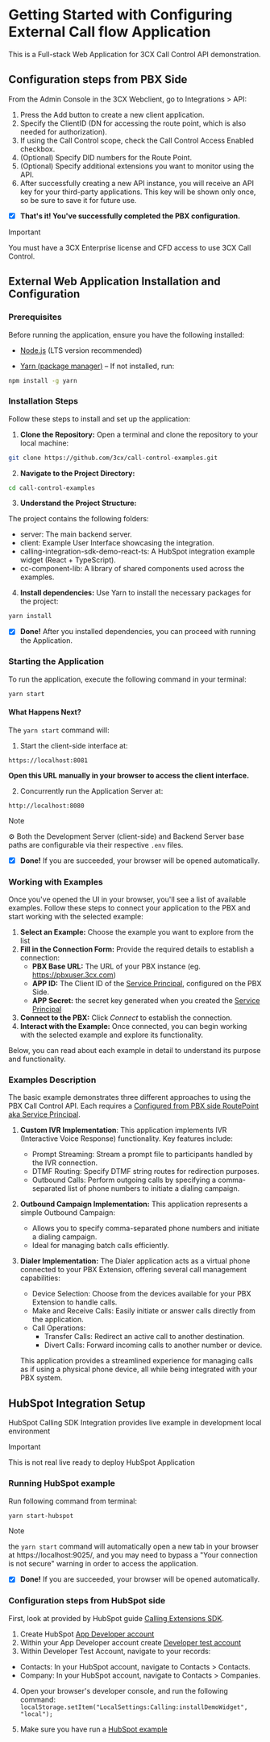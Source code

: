 # Getting Started with Configuring External Call flow Application

This is a Full-stack Web Application for 3CX Call Control API demonstration.

## Configuration steps from PBX Side

From the Admin Console in the 3CX Webclient, go to Integrations > API:

1.  Press the Add button to create a new client application.
2.  Specify the ClientID (DN for accessing the route point, which is also needed for authorization).
3.  If using the Call Control scope, check the Call Control Access Enabled checkbox.
4.  (Optional) Specify DID numbers for the Route Point.
5.  (Optional) Specify additional extensions you want to monitor using the API.
6.  After successfully creating a new API instance, you will receive an API key for your third-party applications. This key will be shown only once, so be sure to save it for future use.

- [x] **That's it! You've successfully completed the PBX configuration.**

> [!IMPORTANT]
> You must have a 3CX Enterprise license and CFD access to use 3CX Call Control.

## External Web Application Installation and Configuration

### Prerequisites

Before running the application, ensure you have the following installed:

* [Node.js](https://nodejs.org/en) (LTS version recommended)

* [Yarn (package manager)](https://yarnpkg.com/) – If not installed, run:

```bash
npm install -g yarn
```

### Installation Steps

Follow these steps to install and set up the application:

1. **Clone the Repository:**
Open a terminal and clone the repository to your local machine:

```bash
git clone https://github.com/3cx/call-control-examples.git
```

2. **Navigate to the Project Directory:**

```bash
cd call-control-examples
```

3. **Understand the Project Structure:**

The project contains the following folders:

* server: The main backend server.
* client: Example User Interface showcasing the integration.
* calling-integration-sdk-demo-react-ts: A HubSpot integration example widget (React + TypeScript).
* cc-component-lib: A library of shared components used across the examples.

4. **Install dependencies:**
Use Yarn to install the necessary packages for the project:

```bash
yarn install
```

- [x] **Done!** After you installed dependencies, you can proceed with running the Application.

### Starting the Application

To run the application, execute the following command in your terminal:

```bash
yarn start
```

#### What Happens Next?

The `yarn start` command will:

1. Start the client-side interface at:
```arduino
https://localhost:8081
```
**Open this URL manually in your browser to access the client interface.**

2. Concurrently run the Application Server at:

```arduino
http://localhost:8080
```

> [!NOTE]
> ⚙️ Both the Development Server (client-side) and Backend Server base paths are configurable via their respective `.env` files.

- [x] **Done!** If you are succeeded, your browser will be opened automatically.

### Working with Examples

Once you've opened the UI in your browser, you'll see a list of available examples. Follow these steps to connect your application to the PBX and start working with the selected example:

1. **Select an Example:** 
Choose the example you want to explore from the list
2. **Fill in the Connection Form:**
Provide the required details to establish a connection:
    * **PBX Base URL:** The URL of your PBX instance (eg. https://pbxuser.3cx.com)
    * **APP ID:** The Client ID of the [Service Principal](#configuration-steps-from-pbx-side), configured on the PBX Side.
    * **APP Secret:** the secret key generated when you created the [Service Principal](#configuration-steps-from-pbx-side)
3. **Connect to the PBX:**
Click *Connect* to establish the connection.   
4. **Interact with the Example:**
Once connected, you can begin working with the selected example and explore its functionality.

 Below, you can read about each example in detail to understand its purpose and functionality.

### Examples Description

The basic example demonstrates three different approaches to using the PBX Call Control API. Each requires a [Configured from PBX side RoutePoint aka Service Principal](#configuration-steps-from-pbx-side).


1. **Custom IVR Implementation**:
    This application implements IVR (Interactive Voice Response) functionality. Key features include:

    * Prompt Streaming: Stream a prompt file to participants handled by the IVR connection.
    * DTMF Routing: Specify DTMF string routes for redirection purposes.
    * Outbound Calls: Perform outgoing calls by specifying a comma-separated list of phone numbers to initiate a dialing campaign.

2. **Outbound Campaign Implementation:**
    This application represents a simple Outbound Campaign:

    * Allows you to specify comma-separated phone numbers and initiate a dialing campaign.
    * Ideal for managing batch calls efficiently.

3. **Dialer Implementation:**
    The Dialer application acts as a virtual phone connected to your PBX Extension, offering several call management capabilities:

    * Device Selection: Choose from the devices available for your PBX Extension to handle calls.
    * Make and Receive Calls: Easily initiate or answer calls directly from the application.
    * Call Operations:
        * Transfer Calls: Redirect an active call to another destination.
        * Divert Calls: Forward incoming calls to another number or device.
    
    This application provides a streamlined experience for managing calls as if using a physical phone device, all while being integrated with your PBX system.

## HubSpot Integration Setup

HubSpot Calling SDK Integration provides live example in development local environment

> [!IMPORTANT]
> This is not real live ready to deploy HubSpot Application

### Running HubSpot example

Run following command from terminal:

```bash
yarn start-hubspot
```

> [!NOTE]
> the `yarn start` command will automatically open a new tab in your browser at https://localhost:9025/, and you may need to bypass a "Your connection is not secure" warning in order to access the application.

- [x] **Done!** If you are succeeded, your browser will be opened automatically.

### Configuration steps from HubSpot side

First, look at provided by HubSpot guide [Calling Extensions SDK](https://developers.hubspot.com/docs/api/crm/extensions/calling-sdk).

1. Create HubSpot [App Developer account](https://app.hubspot.com/signup/developers)
2. Within your App Developer account create [Developer test account](https://developers.hubspot.com/docs/api/account-types#developer-test-accounts)
3. Within Developer Test Account, navigate to your records:

<ul>
    <li> Contacts: In your HubSpot account, navigate to Contacts > Contacts.</li>
    <li> Company: In your HubSpot account, navigate to Contacts > Companies.</li>
</ul>

4. Open your browser's developer console, and run the following command:
   `localStorage.setItem("LocalSettings:Calling:installDemoWidget", "local");`

5. Make sure you have run a [HubSpot example](#running)

